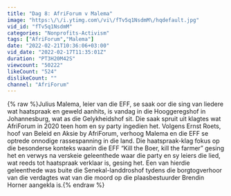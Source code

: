 ```yaml
---
title: "Dag 8: AfriForum v Malema"
image: "https:\/\/i.ytimg.com\/vi\/fTv5q1NsdmM\/hqdefault.jpg"
vid_id: "fTv5q1NsdmM"
categories: "Nonprofits-Activism"
tags: ["AfriForum","Malema"]
date: "2022-02-21T10:36:06+03:00"
vid_date: "2022-02-17T11:35:01Z"
duration: "PT3H20M42S"
viewcount: "50222"
likeCount: "524"
dislikeCount: ""
channel: "AfriForum"
---
```

{% raw %}Julius Malema, leier van die EFF, se saak oor die sing van liedere wat haatspraak en geweld aanhits, is vandag in die Hooggeregshof in Johannesburg, wat as die Gelykheidshof sit. Die saak spruit uit klagtes wat AfriForum in 2020 teen hom en sy party ingedien het. Volgens Ernst Roets, hoof van Beleid en Aksie by AfriForum, verhoog Malema en die EFF se optrede onnodige rassespanning in die land. Die haatspraak-klag fokus op die besonderse konteks waarin die EFF “Kill the Boer, kill the farmer” gesing het en verwys na verskeie geleenthede waar die party en sy leiers die lied, wat reeds tot haatspraak verklaar is, gesing het. Een van hierdie geleenthede was buite die Senekal-landdroshof tydens die borgtogverhoor van die verdagtes wat van die moord op die plaasbestuurder Brendin Horner aangekla is.{% endraw %}
